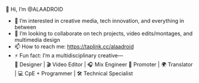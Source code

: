 👋 Hi, I’m @ALAADROID

- 👀 I’m interested in creative media, tech innovation, and everything in between  
- 💞️ I’m looking to collaborate on tech projects, video edits/montages, and multimedia design  
- 📫 How to reach me: https://taplink.cc/alaadroid
- ⚡ Fun fact: I’m a multidisciplinary creative—  
  🎨 Designer | 🎬 Video Editor | 🎧 Mix Engineer 
  📣 Promoter | 🌍 Translator | 💻 CpE + Programmer | 🛠️ Technical Specialist

<!---
ALAADROID/ALAADROID is a ✨ special ✨ repository because its `README.md` (this file) appears on your GitHub profile.
You can click the Preview link to take a look at your changes.
--->
